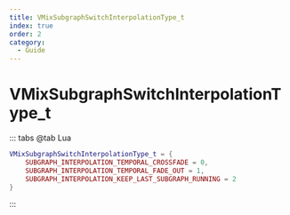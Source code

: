 ```yaml
---
title: VMixSubgraphSwitchInterpolationType_t
index: true
order: 2
category:
  - Guide
---
```


# VMixSubgraphSwitchInterpolationType_t
::: tabs
@tab Lua
```lua
VMixSubgraphSwitchInterpolationType_t = {
    SUBGRAPH_INTERPOLATION_TEMPORAL_CROSSFADE = 0,
    SUBGRAPH_INTERPOLATION_TEMPORAL_FADE_OUT = 1,
    SUBGRAPH_INTERPOLATION_KEEP_LAST_SUBGRAPH_RUNNING = 2
}
```
:::